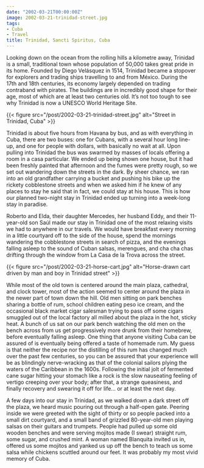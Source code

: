 ```yaml
---
date: "2002-03-21T00:00:00Z"
image: 2002-03-21-trinidad-street.jpg
tags:
- Cuba
- Travel
title: Trinidad, Sancti Spiritus, Cuba
---
```


Looking down on the ocean from the rolling hills a kilometre away, Trinidad is
a small, traditional town whose population of 50,000 takes great pride in its
home. Founded by Diego Velásquez in 1514, Trinidad became a stopover for
explorers and trading ships travelling to and from México. During the 17th and
18th centuries, its economy largely depended on trading contraband with
pirates. The buildings are in incredibly good shape for their age, most of
which are at least two centuries old. It’s not too tough to see why Trinidad is
now a UNESCO World Heritage Site.<!--more-->

{{< figure src="/post/2002-03-21-trinidad-street.jpg"
    alt="Street in Trinidad, Cuba" >}}

Trinidad is about five hours from Havana by bus, and as with everything in
Cuba, there are two buses: one for Cubans, with a several hour long line-up,
and one for people with dollars, with basically no wait at all. Upon pulling
into Trinidad the bus was swarmed by masses of locals offering a room in a casa
particular. We ended up being shown one house, but it had been freshly painted
that afternoon and the fumes were pretty rough, so we set out wandering down
the streets in the dark. By sheer chance, we ran into an old grandfather
carrying a bucket and pushing his bike up the rickety cobblestone streets and
when we asked him if he knew of any places to stay he said that in fact, we
could stay at his house. This is how our planned two-night stay in Trinidad
ended up turning into a week-long stay in paradise.

Roberto and Elda, their daughter Mercedes, her husband Eddy, and their
11-year-old son Saúl made our stay in Trinidad one of the most relaxing visits
we had to anywhere in our travels. We would have breakfast every morning in a
little courtyard off to the side of the house, spend the mornings wandering the
cobblestone streets in search of pizza, and the evenings falling asleep to the
sound of Cuban salsas, merengues, and cha cha chas drifting through the window
from La Casa de la Trova across the street.

{{< figure src="/post/2002-03-21-horse-cart.jpg"
    alt="Horse-drawn cart driven by man and boy in Trinidad street" >}}

While most of the old town is centered around the main plaza, cathedral, and
clock tower, most of the action seemed to center around the plaza in the newer
part of town down the hill. Old men sitting on park benches sharing a bottle of
rum, school children eating peso ice cream, and the occasional black market
cigar salesman trying to pass off some cigars smuggled out of the local factory
all milled about the plaza in the hot, sticky heat. A bunch of us sat on our
park bench watching the old men on the bench across from us get progressively
more drunk from their homebrew, before eventually falling asleep. One thing
that anyone visiting Cuba can be assured of is eventually being offered a taste
of homemade rum. My guess is that neither the recipe nor the distilling of this
rum has changed much over the past few centuries, so you can be assured that
your experience will be as blindingly nerve-wracking as that of the colonial
sailors plying the waters of the Caribbean in the 1600s. Following the initial
jolt of fermented cane sugar hitting your stomach like a rock is the slow
nauseating feeling of vertigo creeping over your body; after that, a strange
queasiness, and finally recovery and swearing it off for life... or at least
the next day.

A few days into our stay in Trinidad, as we walked down a dark street off the
plaza, we heard music pouring out through a half-open gate. Peering inside we
were greeted with the sight of thirty or so people packed into a small dirt
courtyard, and a small band of grizzled 80-year-old men playing salsas on their
guitars and trumpets. People had pulled up some old wooden benches and were
serving mojitos made (I swear) straight rum, some sugar, and crushed mint. A
woman named Blanquita invited us in, offered us some mojitos and yanked us up
off the bench to teach us some salsa while chickens scuttled around our feet.
It was probably my most vivid memory of Cuba.
